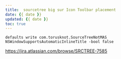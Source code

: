 ```yaml
---
title:  sourcetree big sur Icon Toolbar placement
date: {{ date }}
updated: {{ date }}
toc: true
---
```





```defaults write com.torusknot.SourceTreeNotMAS NSWindowSupportsAutomaticInlineTitle -bool false```


https://jira.atlassian.com/browse/SRCTREE-7585